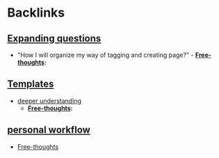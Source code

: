 
# Backlinks
## [Expanding questions](<Expanding questions.md>)
- "How I will organize my way of tagging and creating page?"
        - **[Free-thoughts](<Free-thoughts.md>):**

## [Templates](<Templates.md>)
- [deeper understanding](<deeper understanding.md>)
    - **[Free-thoughts](<Free-thoughts.md>):**

## [personal workflow](<personal workflow.md>)
- [Free-thoughts](<Free-thoughts.md>)

